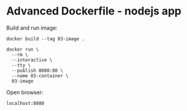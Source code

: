 # Advanced Dockerfile - nodejs app

Build and run image:

    docker build --tag 03-image .
    
    docker run \
      --rm \
      --interactive \
      --tty \
      --publish 8080:80 \
      --name 03-container \
      03-image
      
Open browser:

    localhost:8080